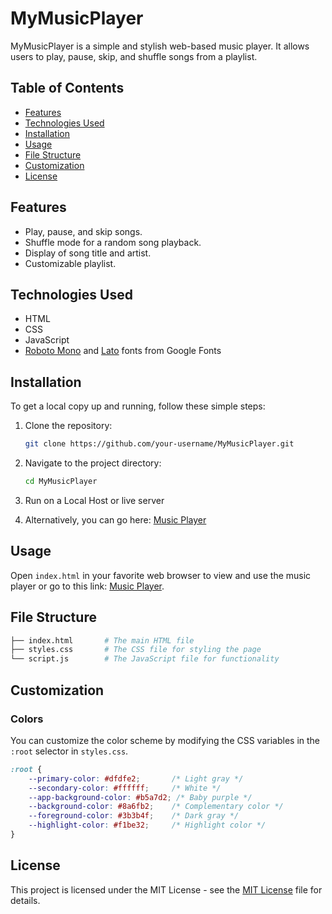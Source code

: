 # MyMusicPlayer

MyMusicPlayer is a simple and stylish web-based music player. It allows users to play, pause, skip, and shuffle songs from a playlist.

## Table of Contents

- [Features](#features)
- [Technologies Used](#technologies-used)
- [Installation](#installation)
- [Usage](#usage)
- [File Structure](#file-structure)
- [Customization](#customization)
- [License](#license)

## Features

- Play, pause, and skip songs.
- Shuffle mode for a random song playback.
- Display of song title and artist.
- Customizable playlist.

## Technologies Used

- HTML
- CSS
- JavaScript
- [Roboto Mono](https://fonts.google.com/specimen/Roboto+Mono) and [Lato](https://fonts.google.com/specimen/Lato) fonts from Google Fonts

## Installation

To get a local copy up and running, follow these simple steps:

1. Clone the repository:
    ```sh
    git clone https://github.com/your-username/MyMusicPlayer.git
    ```

2. Navigate to the project directory:
    ```sh
    cd MyMusicPlayer
    ```
3. Run on a Local Host or live server

4. Alternatively, you can go here: [Music Player](https://ash-taraghi.github.io/Music-Player/)

## Usage

Open `index.html` in your favorite web browser to view and use the music player or go to this link: [Music Player](https://ash-taraghi.github.io/Music-Player/).

## File Structure
```bash
├── index.html       # The main HTML file
├── styles.css       # The CSS file for styling the page
└── script.js        # The JavaScript file for functionality
```

## Customization

### Colors
You can customize the color scheme by modifying the CSS variables in the `:root` selector in `styles.css`.

```css
:root {
    --primary-color: #dfdfe2;       /* Light gray */
    --secondary-color: #ffffff;     /* White */
    --app-background-color: #b5a7d2; /* Baby purple */
    --background-color: #8a6fb2;    /* Complementary color */
    --foreground-color: #3b3b4f;    /* Dark gray */
    --highlight-color: #f1be32;     /* Highlight color */
}
```
## License
This project is licensed under the MIT License - see the [MIT License](LICENSE) file for details.